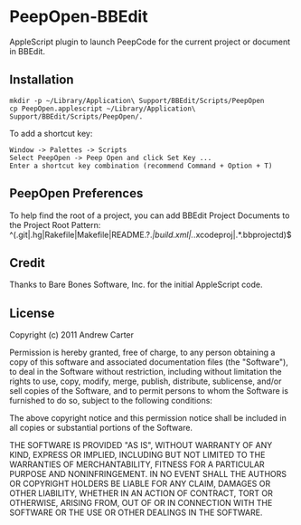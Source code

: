 # PeepOpen-BBEdit

AppleScript plugin to launch PeepCode for the current project
or document in BBEdit.

## Installation

	mkdir -p ~/Library/Application\ Support/BBEdit/Scripts/PeepOpen
	cp PeepOpen.applescript ~/Library/Application\ Support/BBEdit/Scripts/PeepOpen/.

To add a shortcut key:

	Window -> Palettes -> Scripts
	Select PeepOpen -> Peep Open and click Set Key ...
	Enter a shortcut key combination (recommend Command + Option + T)

## PeepOpen Preferences

To help find the root of a project, you can add BBEdit Project Documents to the Project Root Pattern:
	^(\.git|\.hg|Rakefile|Makefile|README\.?.*|build\.xml|.*\.xcodeproj|.*\.bbprojectd)$


## Credit

Thanks to Bare Bones Software, Inc. for the initial AppleScript code.

## License

Copyright (c) 2011 Andrew Carter

Permission is hereby granted, free of charge, to any person obtaining a copy
of this software and associated documentation files (the "Software"), to deal
in the Software without restriction, including without limitation the rights
to use, copy, modify, merge, publish, distribute, sublicense, and/or sell
copies of the Software, and to permit persons to whom the Software is
furnished to do so, subject to the following conditions:

The above copyright notice and this permission notice shall be included in
all copies or substantial portions of the Software.

THE SOFTWARE IS PROVIDED "AS IS", WITHOUT WARRANTY OF ANY KIND, EXPRESS OR
IMPLIED, INCLUDING BUT NOT LIMITED TO THE WARRANTIES OF MERCHANTABILITY,
FITNESS FOR A PARTICULAR PURPOSE AND NONINFRINGEMENT. IN NO EVENT SHALL THE
AUTHORS OR COPYRIGHT HOLDERS BE LIABLE FOR ANY CLAIM, DAMAGES OR OTHER
LIABILITY, WHETHER IN AN ACTION OF CONTRACT, TORT OR OTHERWISE, ARISING FROM,
OUT OF OR IN CONNECTION WITH THE SOFTWARE OR THE USE OR OTHER DEALINGS IN
THE SOFTWARE.
